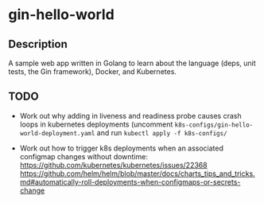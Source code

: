 # gin-hello-world

## Description

A sample web app written in Golang to learn about the language (deps, unit
tests, the Gin framework), Docker, and Kubernetes.

## TODO

- Work out why adding in liveness and readiness probe causes crash loops in
  kubernetes deployments (uncomment `k8s-configs/gin-hello-world-deployment.yaml`
  and run `kubectl apply -f k8s-configs/`

- Work out how to trigger k8s deployments when an associated configmap changes
  without downtime:
  https://github.com/kubernetes/kubernetes/issues/22368
  https://github.com/helm/helm/blob/master/docs/charts_tips_and_tricks.md#automatically-roll-deployments-when-configmaps-or-secrets-change
